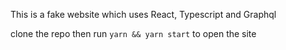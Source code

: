 This is a fake website which uses React, Typescript and Graphql

clone the repo then run `yarn && yarn start` to open the site
